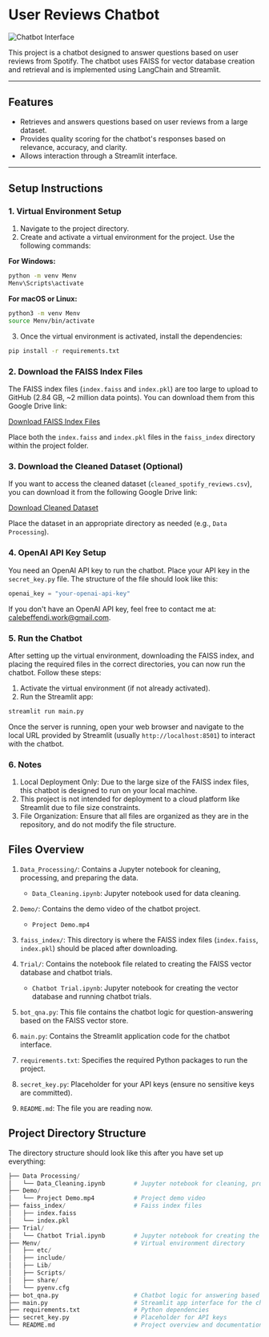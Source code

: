 # User Reviews Chatbot

![Chatbot Interface](https://drive.google.com/uc?export=view&id=1S87tZIsq3Tm9YgUcXdrXhWDMDefHnsxI)

This project is a chatbot designed to answer questions based on user reviews from Spotify. The chatbot uses FAISS for vector database creation and retrieval and is implemented using LangChain and Streamlit.

---

## Features

- Retrieves and answers questions based on user reviews from a large dataset.
- Provides quality scoring for the chatbot's responses based on relevance, accuracy, and clarity.
- Allows interaction through a Streamlit interface.

---

## Setup Instructions

### 1. Virtual Environment Setup

1. Navigate to the project directory.
2. Create and activate a virtual environment for the project. Use the following commands:

**For Windows:**
```bash
python -m venv Menv
Menv\Scripts\activate
```
**For macOS or Linux:**
```bash
python3 -m venv Menv
source Menv/bin/activate
```
3. Once the virtual environment is activated, install the dependencies:
```bash
pip install -r requirements.txt
```
### 2. Download the FAISS Index Files

The FAISS index files (`index.faiss` and `index.pkl`) are too large to upload to GitHub (2.84 GB, ~2 million data points). You can download them from this Google Drive link:

[Download FAISS Index Files](https://drive.google.com/drive/folders/1UuKuh_4QuWS4PJOuHiIUXZxWkz7uJvXQ?usp=sharing)

Place both the `index.faiss` and `index.pkl` files in the `faiss_index` directory within the project folder.

### 3. Download the Cleaned Dataset (Optional)

If you want to access the cleaned dataset (`cleaned_spotify_reviews.csv`), you can download it from the following Google Drive link:

[Download Cleaned Dataset](https://drive.google.com/drive/folders/1UuKuh_4QuWS4PJOuHiIUXZxWkz7uJvXQ?usp=sharing)

Place the dataset in an appropriate directory as needed (e.g., `Data Processing`).

### 4. OpenAI API Key Setup

You need an OpenAI API key to run the chatbot. Place your API key in the `secret_key.py` file. The structure of the file should look like this:

```python
openai_key = "your-openai-api-key"
```

If you don't have an OpenAI API key, feel free to contact me at: [calebeffendi.work@gmail.com](mailto:calebeffendi.work@gmail.com).

### 5. Run the Chatbot
After setting up the virtual environment, downloading the FAISS index, and placing the required files in the correct directories, you can now run the chatbot. Follow these steps:

1. Activate the virtual environment (if not already activated).
2. Run the Streamlit app:
```bash
streamlit run main.py
```
Once the server is running, open your web browser and navigate to the local URL provided by Streamlit (usually `http://localhost:8501`) to interact with the chatbot.

### 6. Notes

1. Local Deployment Only: Due to the large size of the FAISS index files, this chatbot is designed to run on your local machine.
2. This project is not intended for deployment to a cloud platform like Streamlit due to file size constraints.
3. File Organization: Ensure that all files are organized as they are in the repository, and do not modify the file structure.

## Files Overview

1. `Data_Processing/`: Contains a Jupyter notebook for cleaning, processing, and preparing the data.
   - `Data_Cleaning.ipynb`: Jupyter notebook used for data cleaning.
   
2. `Demo/`: Contains the demo video of the chatbot project.
   - `Project Demo.mp4`

3. `faiss_index/`: This directory is where the FAISS index files (`index.faiss`, `index.pkl`) should be placed after downloading.

4. `Trial/`: Contains the notebook file related to creating the FAISS vector database and chatbot trials.
   - `Chatbot Trial.ipynb`: Jupyter notebook for creating the vector database and running chatbot trials.

5. `bot_qna.py`: This file contains the chatbot logic for question-answering based on the FAISS vector store.

6. `main.py`: Contains the Streamlit application code for the chatbot interface.

7. `requirements.txt`: Specifies the required Python packages to run the project.

8. `secret_key.py`: Placeholder for your API keys (ensure no sensitive keys are committed).

9. `README.md`: The file you are reading now.

## Project Directory Structure

The directory structure should look like this after you have set up everything:

```python
├── Data Processing/
│   └── Data_Cleaning.ipynb        # Jupyter notebook for cleaning, processing, and preparing the data
├── Demo/                          
│   └── Project Demo.mp4           # Project demo video
├── faiss_index/                   # Faiss index files
│   ├── index.faiss
│   └── index.pkl
├── Trial/
│   └── Chatbot Trial.ipynb        # Jupyter notebook for creating the vector database and running chatbot trials
├── Menv/                          # Virtual environment directory
│   ├── etc/
│   ├── include/
│   ├── Lib/
│   ├── Scripts/
│   ├── share/
│   └── pyenv.cfg
├── bot_qna.py                     # Chatbot logic for answering based on FAISS vector store
├── main.py                        # Streamlit app interface for the chatbot
├── requirements.txt               # Python dependencies
├── secret_key.py                  # Placeholder for API keys
└── README.md                      # Project overview and documentation
```


